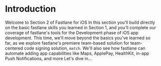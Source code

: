 # Introduction
Welcome to Section 2 of Fastlane for iOS
In this section you'll build directly on the basic fastlane skills you learned in Section 1, and you'll complete our coverage of fastlane's tools for the Development phase of iOS app development. This time, we'll move beyond the basics you've learned so far, as we explore fastlane's premiere team-based solution for team-centered code signing solution, `match`.
We'll also see how fastlane can automate adding app capabilities like Maps, ApplePay, HealthKit, in-app Push Notifications, and more
Let's dive in…